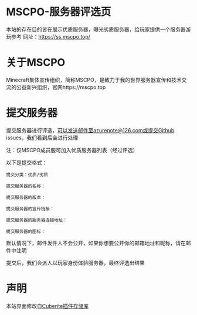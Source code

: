 # MSCPO-服务器评选页
本站的存在目的皆在展示优质服务器，曝光劣质服务器，给玩家提供一个服务器游玩参考
网址：https://ss.mscpo.top/

# 关于MSCPO
Minecraft集体宣传组织，简称MSCPO，是致力于我的世界服务器宣传和技术交流的公益新兴组织，官网https://mscpo.top

# 提交服务器
提交服务器进行评选，可以发送邮件至azurenote@126.com或提交Github issues，我们看到后会进行处理

注：仅MSCPO成员服可加入优质服务器列表（经过评选）

以下是提交格式：
```
提交分类：优质/劣质

提交服务器的名称：

提交服务器的版本：

提交服务器的宣传链接：

提交服务器的服务器连接地址：

提交服务器的图标：
```

默认情况下，邮件发件人不会公开，如果你想要公开你的邮箱地址和昵称，请在邮件中注明

提交后，我们会派人以玩家身份体验服务器，最终评选出结果

# 声明
本站界面修改自[Cuberite插件存储库](https://plugins.cuberite.org/)
